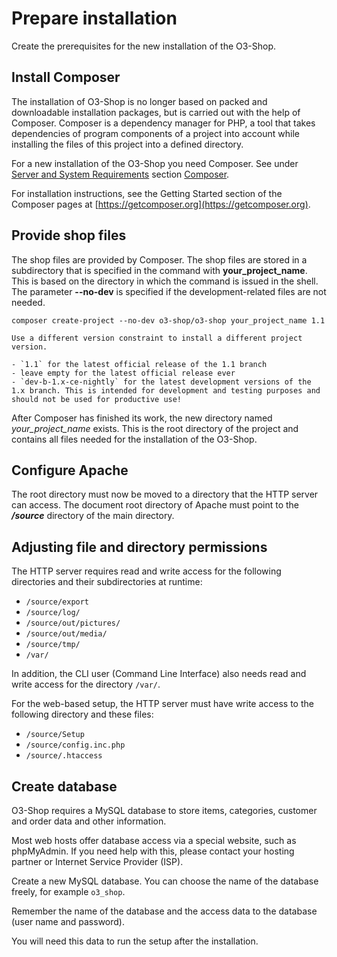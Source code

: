 # Prepare installation

Create the prerequisites for the new installation of the O3-Shop.

## Install Composer

The installation of O3-Shop is no longer based on packed and downloadable installation packages, but is carried out with the help of Composer. Composer is a dependency manager for PHP, a tool that takes dependencies of program components of a project into account while installing the files of this project into a defined directory.

For a new installation of the O3-Shop you need Composer. See under [Server and System Requirements](SystemRequirements.md) section [Composer](SystemRequirements.md#composer).

For installation instructions, see the Getting Started section of the Composer pages at [https://getcomposer.org](https://getcomposer.org).

## Provide shop files

The shop files are provided by Composer. The shop files are stored in a subdirectory that is specified in the command with **your_project_name**. This is based on the directory in which the command is issued in the shell. The parameter **--no-dev** is specified if the development-related files are not needed.

```
composer create-project --no-dev o3-shop/o3-shop your_project_name 1.1
```

```{note}
Use a different version constraint to install a different project version.

- `1.1` for the latest official release of the 1.1 branch
- leave empty for the latest official release ever
- `dev-b-1.x-ce-nightly` for the latest development versions of the 1.x branch. This is intended for development and testing purposes and should not be used for productive use!
```

After Composer has finished its work, the new directory named *your_project_name* exists. This is the root directory of the project and contains all files needed for the installation of the O3-Shop.

## Configure Apache

The root directory must now be moved to a directory that the HTTP server can access. The document root directory of Apache must point to the ***/source*** directory of the main directory.

## Adjusting file and directory permissions

The HTTP server requires read and write access for the following directories and their subdirectories at runtime:

- `/source/export`
- `/source/log/`
- `/source/out/pictures/`
- `/source/out/media/`
- `/source/tmp/`
- `/var/`

In addition, the CLI user (Command Line Interface) also needs read and write access for the directory `/var/`.

For the web-based setup, the HTTP server must have write access to the following directory and these files:

- `/source/Setup`
- `/source/config.inc.php`
- `/source/.htaccess`

## Create database

O3-Shop requires a MySQL database to store items, categories, customer and order data and other information.

Most web hosts offer database access via a special website, such as phpMyAdmin. If you need help with this, please contact your hosting partner or Internet Service Provider (ISP).

Create a new MySQL database. You can choose the name of the database freely, for example `o3_shop`.

Remember the name of the database and the access data to the database (user name and password).

You will need this data to run the setup after the installation.
